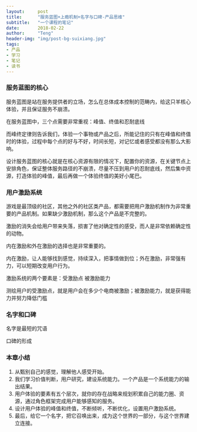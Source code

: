 ```yaml
---
layout:     post
title:      "服务蓝图+上瘾机制+名字与口碑-产品思维"
subtitle:   "一个课程的笔记"
date:       2018-02-22
author:     "Teng"
header-img: "img/post-bg-suixiang.jpg"
tags:
- 产品
- 学习
- 笔记
- 读书
---
```


### 服务蓝图的核心

服务蓝图是站在服务提供者的立场，怎么在总体成本控制的范畴内，给这只羊核心体验，并且保证服务不崩溃。

在服务蓝图中，三个点需要非常重视：峰值、终值和忍耐底线

而峰终定律则告诉我们，体验一个事物或产品之后，所能记住的只有在峰值和终值时的体验，过程中每个点的好与不好，时间长短，对记忆或者感受都没有那么大影响。

设计服务蓝图的核心就是在核心资源有限的情况下，配置你的资源，在关键节点上安排角色，保证整体服务路径的不崩溃，尽量不压到用户的忍耐底线，然后集中资源，打造体验的峰值，最后再做一个体验终值的美好小尾巴。


### 用户激励系统

游戏是最顶级的社区，其他之外的社区类产品，都需要把用户激励机制作为非常重要的产品机制。如果缺少激励机制，那么这个产品是不完整的。

激励的消失会给用户带来失落，损害了他对确定性的感受，而人是非常依赖确定性的动物。

内在激励和外在激励的选择也是非常重要的。

内在激励，让人能够找到感觉，持续深入，把事情做到位；外在激励，非常强有力，可以短期改变用户行为。

激励系统的两个要素是：受激励点 被激励能力

测绘用户的受激励点，就是用户会在多少个电商被激励；被激励能力，就是获得能力并努力降低门槛

### 名字和口碑

名字是最短的咒语

口碑的形成

### 本章小结

1. 从甄别自己的感觉，理解他人感受开始。
2. 我们学习价值判断，用户研究，建设系统能力。一个产品是一个系统能力的输出结果。
3. 用户体验的要素有五个层次，就你的存在战略来规划积累自己的能力圈、资源，通过角色框架完成用户能够感知的服务。
4. 设计用户体验的峰值和终值，不断倾听，不断优化，设置用户激励系统。
5. 最后，给它一个名字，把它召唤出来，成为这个世界的一部分，与这个世界建立连接。













